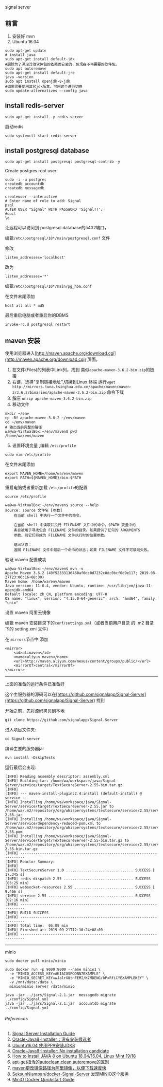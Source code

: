 signal server

## 前言

1. 安装好 mvn
2. Ubuntu 16.04

```
sudo apt-get update
# install java
sudo apt-get install default-jdk
#删除为了满足其他软件包的依赖而安装的，但现在不再需要的软件包。
sudo apt autoremove
sudo apt-get install default-jre
java –version
sudo apt install openjdk-8-jdk
#如果需要使用其它jdk版本，可用这个进行切换
sudo update-alternatives –-config java 
```

## install redis-server

```
sudo apt-get install -y redis-server
```

启动redis

```
sudo systemctl start redis-server
```

## install postgresql database

```
sudo apt-get install postgresql postgresql-contrib -y
```

Create postgres root user:

```
sudo -i -u postgres
createdb accountdb
createdb messagedb 

createuser --interactive
# Enter name of role to add: Signal
psql
ALTER USER "Signal" WITH PASSWORD 'Signal!!';
#quit
\q
```

让远程可以访问到 postgresql database的5432端口，

编辑`/etc/postgresql/10*/main/postgresql.conf` 文件

修改

```
listen_addresses='localhost'
```
改为
```
listen_addresses='*'
```

编辑`/etc/postgresql/10*/main/pg_hba.conf`

在文件末尾添加

```
host all all * md5
```

最后重启电脑或者重启你的DBMS

```
invoke-rc.d postgresql restart
```

## maven 安装

使用浏览器进入[http://maven.apache.org/download.cgi](http://maven.apache.org/download.cgi) 页面，
1. 在文件(Files)的列表中Link列，找到 类似`apache-maven-3.6.2-bin.zip`的链接
2. 右键，选择"复制链接地址",切换到Linux 终端 运行`wget http://mirrors.tuna.tsinghua.edu.cn/apache/maven/maven-3/3.6.2/binaries/apache-maven-3.6.2-bin.zip` 命令下载
3. 解压 `unzip apache-maven-3.6.2-bin.zip`
4. 移动文件

```
mkdir ~/env
cp -Rf apache-maven-3.6.2 ~/env/maven
cd ~/env/maven
# 输出当前完整的路径
wa@wa-VirtualBox:~/env/maven$ pwd
/home/wa/env/maven
```
5. 设置环境变量 ,编辑 `/etc/profile`

```
sudo vim /etc/profile
```
在文件末尾添加

```
export MAVEN_HOME=/home/wa/env/maven
export PATH=${MAVEN_HOME}/bin:$PATH
```

重启电脑或者重新加载 `/etc/profile`的配置

```
source /etc/profile
```

```
wa@wa-VirtualBox:~/env/maven$ source --help
source: source 文件名 [参数]
    在当前 shell 中执行一个文件中的命令。
    
    在当前 shell 中读取并执行 FILENAME 文件中的命令。$PATH 变量中的
    条目被用于寻找包含 FILENAME 文件的目录。如果提供了任何的 ARGUMENTS
    参数，则它们将成为 FILENAME 文件执行时的位置参数。
    
    退出状态：
    返回 FILENAME 文件中最后一个命令的状态；如果 FILENAME 文件不可读则失败。
```

验证 maven 配置成功

```
wa@wa-VirtualBox:~/env/maven$ mvn -v
Apache Maven 3.6.2 (40f52333136460af0dc0d7232c0dc0bcf0d9e117; 2019-08-27T23:06:16+08:00)
Maven home: /home/wa/env/maven
Java version: 11.0.4, vendor: Ubuntu, runtime: /usr/lib/jvm/java-11-openjdk-amd64
Default locale: zh_CN, platform encoding: UTF-8
OS name: "linux", version: "4.15.0-64-generic", arch: "amd64", family: "unix"

```

设置 maven 阿里云镜像

编辑 maven 安装目录下的`conf/settings.xml`（或者当前用户目录 的 .m2 目录下的 setting.xml 文件）

在 `mirrors`节点中 添加

```
<mirror>
    <id>alimaven</id>
    <name>aliyun maven</name>
    <url>http://maven.aliyun.com/nexus/content/groups/public/</url>
    <mirrorOf>central</mirrorOf>
</mirror>
```

-----

上面的准备的运行条件已准备好

这个主服务器的源码可以在[https://github.com/signalapp/Signal-Server](https://github.com/signalapp/Signal-Server) 找到

开始之前，先将源码拷贝到本地

```
git clone https://github.com/signalapp/Signal-Server
```

进入项目文件夹:

```
cd Signal-server
```

编译主要的服务器jar

```
mvn install -DskipTests	
```

运行最后会出现:

```
[INFO] Reading assembly descriptor: assembly.xml
[INFO] Building tar: /home/wa/workspace/java/Signal-Server/service/target/TextSecureServer-2.55-bin.tar.gz
[INFO] 
[INFO] --- maven-install-plugin:2.4:install (default-install) @ service ---
[INFO] Installing /home/wa/workspace/java/Signal-Server/service/target/TextSecureServer-2.55.jar to /home/wa/.m2/repository/org/whispersystems/textsecure/service/2.55/service-2.55.jar
[INFO] Installing /home/wa/workspace/java/Signal-Server/service/dependency-reduced-pom.xml to /home/wa/.m2/repository/org/whispersystems/textsecure/service/2.55/service-2.55.pom
[INFO] Installing /home/wa/workspace/java/Signal-Server/service/target/TextSecureServer-2.55-bin.tar.gz to /home/wa/.m2/repository/org/whispersystems/textsecure/service/2.55/service-2.55-bin.tar.gz
[INFO] ------------------------------------------------------------------------
[INFO] Reactor Summary:
[INFO] 
[INFO] TextSecureServer 1.0 ............................... SUCCESS [ 17.345 s]
[INFO] redis-dispatch 2.55 ................................ SUCCESS [03:25 min]
[INFO] websocket-resources 2.55 ........................... SUCCESS [  9.466 s]
[INFO] service 2.55 ....................................... SUCCESS [02:16 min]
[INFO] ------------------------------------------------------------------------
[INFO] BUILD SUCCESS
[INFO] ------------------------------------------------------------------------
[INFO] Total time:  06:09 min
[INFO] Finished at: 2019-09-21T12:10:24+08:00
[INFO] ------------------------------------------------------------------------

```

---

minio

```
sudo docker pull minio/minio

sudo docker run -p 9000:9000 --name minio1 \
  -e "MINIO_ACCESS_KEY=AKIAIOSFODNN7EXAMPLE" \
  -e "MINIO_SECRET_KEY=wJalrXUtnFEMI/K7MDENG/bPxRfiCYEXAMPLEKEY" \
  -v /mnt/data:/data \
  minio/minio server /data/minio
```

```
java -jar ../jars/Signal-2.1.jar  messagedb migrate  ../config/Signal.yml
java -jar ../jars/Signal-2.1.jar  accountdb migrate  ../config/Signal.yml
```


###### References

1. [Signal Server Installation Guide](https://gist.github.com/aqnouch/9a371af0614f4fe706a951c2b97651e7)
2. [Oracle-Java8-Installer：没有安装候选者](http://www.kbase101.com/question/2587.html)
3. [Ubuntu16.04 使用PPA安装JDK8](https://www.cnblogs.com/iban/p/5540854.html)
4. [Oracle-Java8-Installer: No installation candidate](https://askubuntu.com/questions/790671/oracle-java8-installer-no-installation-candidate#comment1955081_790674)
5. [How to Install JAVA 8 on Ubuntu 18.04/16.04, Linux Mint 19/18](https://tecadmin.net/install-oracle-java-8-ubuntu-via-ppa/comment-page-15/#comment-41215)
6. [apt-get指令的autoclean,clean,autoremove的区别](https://blog.csdn.net/flydream0/article/details/8620396)
7. [maven更改镜像路径为阿里镜像，以便下载速度快](https://www.cnblogs.com/panxuejun/p/6140768.html)
8. [SeksunNiampan/docker-Signal-Server](https://github.com/SeksunNiampan/docker-Signal-Server) 发现MINIO这个服务
9. [MinIO Docker Quickstart Guide](https://docs.min.io/docs/minio-docker-quickstart-guide.html)